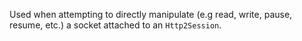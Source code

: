 
Used when attempting to directly manipulate (e.g read, write, pause, resume,
etc.) a socket attached to an `Http2Session`.

<a id="ERR_HTTP2_OUT_OF_STREAMS"></a>

